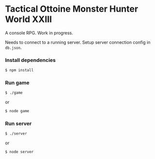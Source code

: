 # Tactical Ottoine Monster Hunter World XXIII

A console RPG. Work in progress.

Needs to connect to a running server. Setup server connection config in `db.json`.

### Install dependencies
```sh
$ npm install
```

### Run game
```sh
$ ./game
```
or
```sh
$ node game
```

### Run server
```sh
$ ./server
```
or
```sh
$ node server
```
